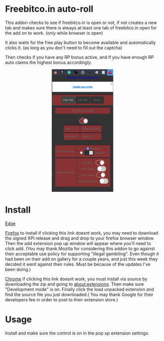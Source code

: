 # Freebitco.in auto-roll
This addon checks to see if freebitco.in is open or not, if not creates a new tab and makes sure there is always at least one tab of freebitco.in open for the add on to work.
(only while browser is open)

It also waits for the free play button to become available and automatically clicks it. (as long as you don't need to fill out the captcha)

Then checks if you have any RP bonus active, and if you have enough RP auto claims the highest bonus accordingly.
<p align="center">
<img src="https://github.com/nickisghosty/freebtc-autoroll/raw/master/SS.png" width="200px" height="400px" data-canonical-src="https://github.com/nickisghosty/freebtc-autoroll/raw/master/SS.png" alt="" /></p>

# Install

[Edge](https://microsoftedge.microsoft.com/addons/detail/freebitcoin-automated/mmmidhlgmjehopdjiinffadldiopmfck) 

[Firefox](https://github.com/nickisghosty/freebtc-autoroll/releases/download/3.6.2/auto_freebitcoin_nickisghosty-3.6.2-fx.xpi) to install if clicking this link doesnt work, you may need to download the signed XPI release and drag and drop to your firefox browser window. Then the add extension pop up window will appear where you'll need to click add. (You may thank Mozilla for considering this addon to go against their acceptable use policy for supporting "illegal gambiling". Even though it had been on their add on gallery for a couple years, and just this week they decided  it went against their rules. Must be because of the updates I've been doing.)

[Chrome](https://github.com/nickisghosty/freebtc-autoroll/releases/download/3.6.2/freebtc-autoroll.-.Copy.crx) if clicking this link doesnt work, you must install via source by downloading the zip and going to [about:extensions](chrome://about:extensions). Then make sure "Development mode" is on. Finally click the load unpacked extension and find the source file you just downloaded.( You may thank Google for their developers fee in order to post to their extension store.)

# Usage
Install and make sure the control is on in the pop up extension settings.
